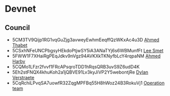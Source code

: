 # Devnet

## Council

- 5CM3TV9Qijp1RG1vqGuZjg3avweyEwhmEeqffQzWKxAc4u3D
  [Ahmed Thabet](../../../team/ahmed_thabet.md)
- 5CSxhNFeUNCPbgsyHEkdoPtjwSY5iA3ANaTYj6s6WBMunfFt
  [Lee Smet](../../../team/lee.md)
- 5FWW1F7XHaiRgPEqJdkv9nVgz94AVKXkTKNyfbLcY4rqpaNM
  [Ahmed Harby](../../../team/ahmed_harby.md)
- 5CQMo1LFzr2fvvf1FRcAPsqroTDD1hRqsQRB3uvS9Z6udD4K
- 5Eh2stFNQX4khuKoh2a1jQBVE91Lv3kyJiVP2Y5webontjRe
  [Dylan Verstraete]((../../../team/dylan.md))
- 5CqRchiLPvqSA7uowfR32ZqgMPFBq55H8hWoz24B3RokuVj1
  [Operation team](../../../team/samir_hosny.md)

